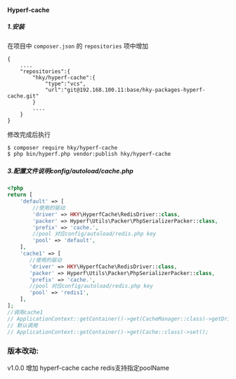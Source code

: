 #### Hyperf-cache

##### 1.安装
在项目中 `composer.json` 的 `repositories` 项中增加
``` 
{
    ....
    "repositories":{
        "hky/hyperf-cache":{
            "type":"vcs",
            "url":"git@192.168.100.11:base/hky-packages-hyperf-cache.git"
        }
        ....
    }
}
```
修改完成后执行 
```bash
$ composer require hky/hyperf-cache
$ php bin/hyperf.php vendor:publish hky/hyperf-cache
```
##### 3.配置文件说明config/autoload/cache.php
```php
<?php
return [
    'default' => [
        //使用的驱动
        'driver' => HKY\HyperfCache\RedisDriver::class,
        'packer' => Hyperf\Utils\Packer\PhpSerializerPacker::class,
        'prefix' => 'cache.',
        //pool 对应config/autoload/redis.php key
        'pool' => 'default',
    ],
    'cache1' => [
       //使用的驱动
       'driver' => HKY\HyperfCache\RedisDriver::class,
       'packer' => Hyperf\Utils\Packer\PhpSerializerPacker::class,
       'prefix' => 'cache.',
       //pool 对应config/autoload/redis.php key
       'pool' => 'redis1',
    ],
];
//调用cache1
// ApplicationContext::getContainer()->get(CacheManager::class)->getDriver('cache1')->set();
// 默认调用
// ApplicationContext::getContainer()->get(Cache::class)->set();
```
### 版本改动:
v1.0.0   增加 hyperf-cache cache redis支持指定poolName
